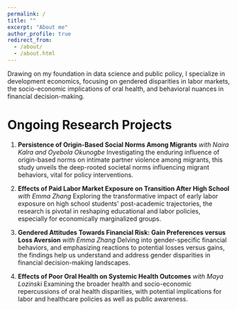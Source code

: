 ```yaml
---
permalink: /
title: ""
excerpt: "About me"
author_profile: true
redirect_from: 
  - /about/
  - /about.html
---
```


Drawing on my foundation in data science and public policy, I specialize in development economics, focusing on gendered disparities in labor markets, the socio-economic implications of oral health, and behavioral nuances in financial decision-making. 


Ongoing Research Projects
======
1. **Persistence of Origin-Based Social Norms Among Migrants** _with Naira Kalra and Oyebola Okunogbe_
Investigating the enduring influence of origin-based norms on intimate partner violence among migrants, this study unveils the deep-rooted societal norms influencing migrant behaviors, vital for policy interventions.
   
2. **Effects of Paid Labor Market Exposure on Transition After High School** _with Emma Zhang_
Exploring the transformative impact of early labor exposure on high school students' post-academic trajectories, the research is pivotal in reshaping educational and labor policies, especially for economically marginalized groups.
  
3. **Gendered Attitudes Towards Financial Risk: Gain Preferences versus Loss Aversion** _with Emma Zhang_
Delving into gender-specific financial behaviors, and emphasizing reactions to potential losses versus gains, the findings help us understand and address gender disparities in financial decision-making landscapes.
   
4. **Effects of Poor Oral Health on Systemic Health Outcomes** _with Maya Lozinski_
Examining the broader health and socio-economic repercussions of oral health disparities, with potential implications for labor and healthcare policies as well as public awareness.
